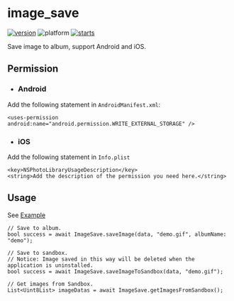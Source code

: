 # image_save

[![version](https://img.shields.io/pub/v/image_save)](https://pub.dartlang.org/packages/image_save)
![platform](https://img.shields.io/badge/platform-Android%7CiOS-green)
[![starts](https://img.shields.io/github/stars/samoy/image_save?style=social)](https://github.com/Samoy/image_save)

Save image to album, support Android and iOS.

## Permission

* ### Android

Add the following statement in `AndroidManifest.xml`:
```
<uses-permission android:name="android.permission.WRITE_EXTERNAL_STORAGE" />
```
* ### iOS

Add the following statement in `Info.plist`
```
<key>NSPhotoLibraryUsageDescription</key>
<string>Add the description of the permission you need here.</string>
```

## Usage
See [Example](https://github.com/Samoy/image_save/tree/master/example)

```
// Save to album.
bool success = await ImageSave.saveImage(data, "demo.gif", albumName: "demo");

// Save to sandbox.
// Notice: Image saved in this way will be deleted when the application is uninstalled.
bool success = await ImageSave.saveImageToSandbox(data, "demo.gif");

// Get images from Sandbox.
List<Uint8List> imageDatas = await ImageSave.getImagesFromSandbox();
```
